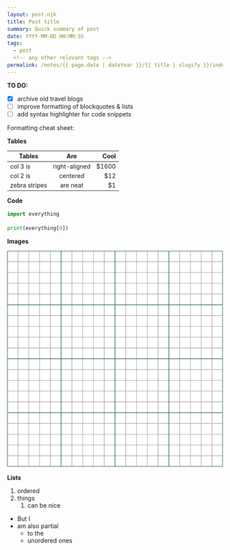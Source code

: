 ```yaml
---
layout: post.njk
title: Post title
summary: Quick summary of post
date: YYYY-MM-DD HH:MM:SS
tags:
  - post
  <!-- any other relevant tags -->
permalink: /notes/{{ page.date | dateYear }}/{{ title | slugify }}/index.html
---
```


**TO DO:**

- [x] archive old travel blogs
- [ ] improve formatting of blockquotes & lists
- [ ] add syntax highlighter for code snippets

Formatting cheat sheet:

**Tables**

| Tables        |      Are      |  Cool |
| ------------- | :-----------: | ----: |
| col 3 is      | right-aligned | $1600 |
| col 2 is      |   centered    |   $12 |
| zebra stripes |   are neat    |    $1 |

**Code**

```py
import everything

print(everything[0])
```

**Images**

<!-- Use an absolute path -->

![](/img/Graph-paper.svg)

**Lists**

1. ordered
1. things
   1. can be nice

- But I
- am also partial
  - to the
  - unordered ones
